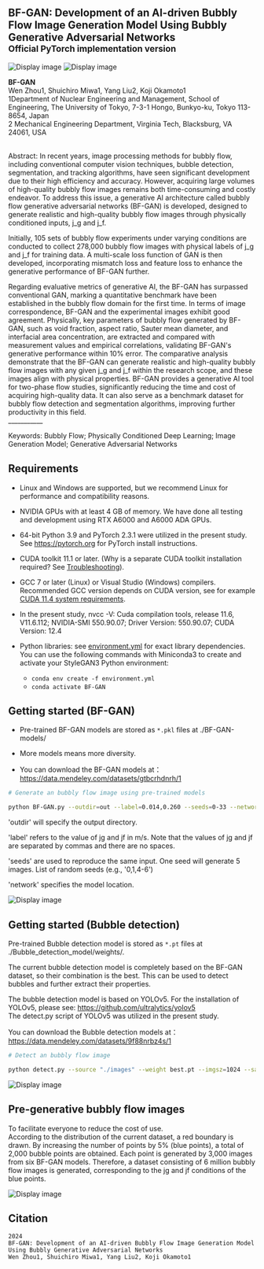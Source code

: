 ## BF-GAN: Development of an AI-driven Bubbly Flow Image Generation Model Using Bubbly Generative Adversarial Networks<br><sub>Official PyTorch implementation version</sub>

![Display image](./docs/1.png)
![Display image](./docs/2.png)

**BF-GAN**<br>
Wen Zhou1, Shuichiro Miwa1, Yang Liu2, Koji Okamoto1<br>
1Department of Nuclear Engineering and Management, School of Engineering, The University of Tokyo, 7-3-1 Hongo, Bunkyo-ku, Tokyo 113-8654, Japan<br>
2 Mechanical Engineering Department, Virginia Tech, Blacksburg, VA 24061, USA<br>
<br>

Abstract: In recent years, image processing methods for bubbly flow, including conventional computer vision techniques, bubble detection, segmentation, and tracking algorithms, have seen significant development due to their high efficiency and accuracy. However, acquiring large volumes of high-quality bubbly flow images remains both time-consuming and costly endeavor. To address this issue, a generative AI architecture called bubbly flow generative adversarial networks (BF-GAN) is developed, designed to generate realistic and high-quality bubbly flow images through physically conditioned inputs, j_g and j_f.<br>

Initially, 105 sets of bubbly flow experiments under varying conditions are conducted to collect 278,000 bubbly flow images with physical labels of j_g and j_f for training data. A multi-scale loss function of GAN is then developed, incorporating mismatch loss and feature loss to enhance the generative performance of BF-GAN further.<br>

Regarding evaluative metrics of generative AI, the BF-GAN has surpassed conventional GAN, marking a quantitative benchmark have been established in the bubbly flow domain for the first time. In terms of image correspondence, BF-GAN and the experimental images exhibit good agreement. Physically, key parameters of bubbly flow generated by BF-GAN, such as void fraction, aspect ratio, Sauter mean diameter, and interfacial area concentration, are extracted and compared with measurement values and empirical correlations, validating BF-GAN's generative performance within 10% error. The comparative analysis demonstrate that the BF-GAN can generate realistic and high-quality bubbly flow images with any given j_g and j_f within the research scope, and these images align with physical properties. BF-GAN provides a generative AI tool for two-phase flow studies, significantly reducing the time and cost of acquiring high-quality data. It can also serve as a benchmark dataset for bubbly flow detection and segmentation algorithms, improving further productivity in this field.<br>___________


Keywords: 
Bubbly Flow; Physically Conditioned Deep Learning; Image Generation Model; Generative Adversarial Networks<br>



## Requirements

* Linux and Windows are supported, but we recommend Linux for performance and compatibility reasons.
* NVIDIA GPUs with at least 4 GB of memory. We have done all testing and development using RTX A6000 and A6000 ADA GPUs.
* 64-bit Python 3.9 and PyTorch 2.3.1 were utilized in the present study. See https://pytorch.org for PyTorch install instructions.
* CUDA toolkit 11.1 or later.  (Why is a separate CUDA toolkit installation required?  See [Troubleshooting](./docs/troubleshooting.md#why-is-cuda-toolkit-installation-necessary)).
* GCC 7 or later (Linux) or Visual Studio (Windows) compilers.  Recommended GCC version depends on CUDA version, see for example [CUDA 11.4 system requirements](https://docs.nvidia.com/cuda/archive/11.4.1/cuda-installation-guide-linux/index.html#system-requirements).
* In the present study,  nvcc -V: Cuda compilation tools, release 11.6, V11.6.112;  NVIDIA-SMI 550.90.07; Driver Version: 550.90.07;  CUDA Version: 12.4

* Python libraries: see [environment.yml](./environment.yml) for exact library dependencies.  You can use the following commands with Miniconda3 to create and activate your StyleGAN3 Python environment:
  - `conda env create -f environment.yml`
  - `conda activate BF-GAN`

## Getting started (BF-GAN)

* Pre-trained BF-GAN models are stored as `*.pkl` files at ./BF-GAN-models/ <br>

* More models means more diversity.

* You can download the BF-GAN models at：https://data.mendeley.com/datasets/gtbcrhdnrh/1

```.bash
# Generate an bubbly flow image using pre-trained models

python BF-GAN.py --outdir=out --label=0.014,0.260 --seeds=0-33 --network=/home/user/ZHOU-Wen/BF-GAN/BF-GAN-models/network-snapshot-00027-5000.pkl
```

'outdir' will specify the output directory.

'label' refers to the value of jg and jf in m/s. Note that the values of jg and jf are separated by commas and there are no spaces.

'seeds' are used to reproduce the same input. One seed will generate 5 images. List of random seeds (e.g., \'0,1,4-6\')

'network' specifies the model location.

![Display image](./docs/3.png)


## Getting started (Bubble detection)
Pre-trained Bubble detection model is stored as `*.pt` files at ./Bubble_detection_model/weights/.

The current bubble detection model is completely based on the BF-GAN dataset, so their combination is the best. This can be used to detect bubbles and further extract their properties.

The bubble detection model is based on YOLOv5. For the installation of YOLOv5, please see: https://github.com/ultralytics/yolov5 <br>
The detect.py script of YOLOv5 was utilized in the present study.

You can download the Bubble detection models at：https://data.mendeley.com/datasets/9f88nrbz4s/1



```.bash
# Detect an bubbly flow image

python detect.py --source "./images" --weight best.pt --imgsz=1024 --save-txt --save-crop --line-thickness=2 --hide-labels --hide-conf

```

![Display image](./docs/4.png)



## Pre-generative bubbly flow images

To facilitate everyone to reduce the cost of use. <br>
According to the distribution of the current dataset, a red boundary is drawn. By increasing the number of points by 5% (blue points), a total of 2,000 bubble points are obtained. Each point is generated by 3,000 images from six BF-GAN models. Therefore, a dataset consisting of 6 million bubbly flow images is generated, corresponding to the jg and jf conditions of the blue points.

![Display image](./docs/5.png)
## Citation

```
2024
BF-GAN: Development of an AI-driven Bubbly Flow Image Generation Model Using Bubbly Generative Adversarial Networks
Wen Zhou1, Shuichiro Miwa1, Yang Liu2, Koji Okamoto1
```

